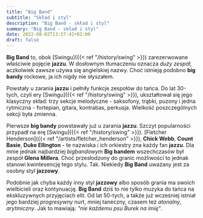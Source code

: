 ```yaml
---
title: "Big Band"
subtitle: "Skład i styl"
description: "Big Band - skład i styl"
summary: "Big Band - skład i styl"
date: 2022-08-02T13:57:42+02:00
draft: false
---
```

__Big Band__ to, obok [Swingu]({{< ref "/history/swing" >}}) zarezerwowane właściwie pojęcie __jazzu__.
W dosłownym tłumaczeniu oznacza _duży zespół_, aczkolwiek zawsze używa się angielskiej nazwy. Choć istnieją
podobno __big bandy__ rockowe, ja ich nigdy nie słyszałem.

Powstały u zarania __jazzu__ i pełniły funkcje zespołów do tańca. Do lat 30-tych, czyli ery [Swingu]({{< ref "/history/swing" >}}),
ukształtował się jego klasyczny skład: trzy sekcje melodyczne - saksofony, trąbki, puzony i jedna rytmiczna - fortepian, gitara, kontrabas,
perkusja. Wielkość poszczególnych sekcji była zmienna. 

Pierwsze __big bandy__ powstawały już u zarania __jazzu__. Szczyt popularności przypadł na erę [Swingu]({{< ref "/history/swing" >}}).
[Fletcher Henderson]({{< ref "/artists/fletcher_henderson" >}}), __Chick Webb__, __Count Basie__, __Duke Ellington__ - te nazwiska i ich
orkiestry zna każdy fan __jazzu__. Dla mnie jednak najbardziej _bigbandowym_ __Big bandem__ wszechczasów był zespół __Glena Millera__.
Choć przesłodzony do granic możliwości to jednak stanowi kwintesencję tego stylu. Tak. Niekiedy __Big Band__ uważany jest za 
osobny styl __jazzowy__.

Podobnie jak chyba każdy inny styl __jazzowy__ albo sposób grania ma swoich wielbicieli oraz kontynuację. __Big Band__ dziś to nie
tylko muzyka do tańca na ekskluzywnych przyjęciach elit. Od lat 50-tych, a także już wcześniej istniał jego bardziej _progresywny_
nurt, mniej taneczny, czasem też _atonalny_, _arytmiczny_. Jak to mawiają: _"nie każdemu psu Burek na imię"_.